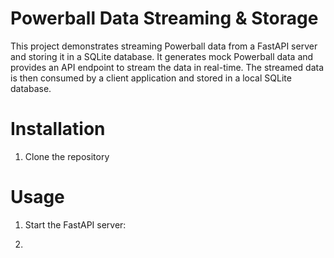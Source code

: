 # Powerball Data Streaming & Storage 
This project demonstrates streaming Powerball data from a FastAPI server and storing it in a SQLite database. It generates mock Powerball data and provides an API endpoint to stream the data in real-time. The streamed data is then consumed by a client application and stored in a local SQLite database. 

# Installation 
1. Clone the repository



# Usage 
1. Start the FastAPI server:

2. 
